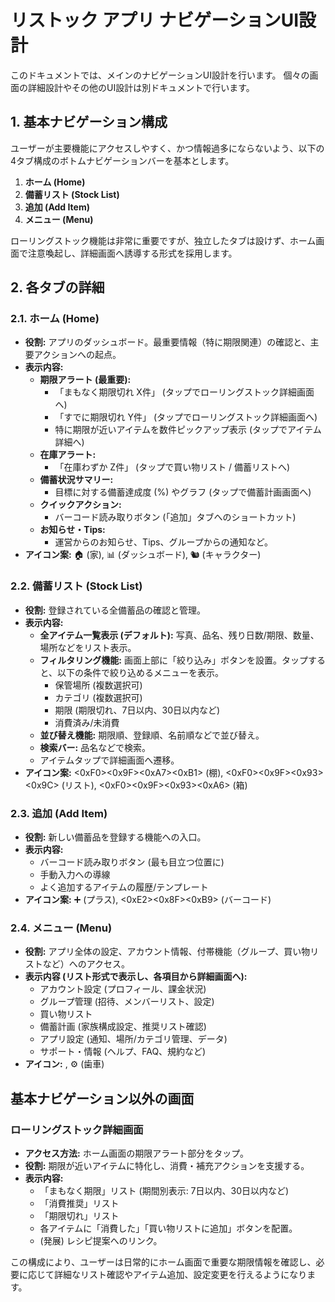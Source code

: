 # リストック アプリ ナビゲーションUI設計

このドキュメントでは、メインのナビゲーションUI設計を行います。
個々の画面の詳細設計やその他のUI設計は別ドキュメントで行います。

## 1. 基本ナビゲーション構成

ユーザーが主要機能にアクセスしやすく、かつ情報過多にならないよう、以下の4タブ構成のボトムナビゲーションバーを基本とします。

1.  **ホーム (Home)**
2.  **備蓄リスト (Stock List)**
3.  **追加 (Add Item)**
4.  **メニュー (Menu)**

ローリングストック機能は非常に重要ですが、独立したタブは設けず、ホーム画面で注意喚起し、詳細画面へ誘導する形式を採用します。

## 2. 各タブの詳細

### 2.1. ホーム (Home)

* **役割:** アプリのダッシュボード。最重要情報（特に期限関連）の確認と、主要アクションへの起点。
* **表示内容:**
    * **期限アラート (最重要):**
        * 「まもなく期限切れ X件」 (タップでローリングストック詳細画面へ)
        * 「すでに期限切れ Y件」 (タップでローリングストック詳細画面へ)
        * 特に期限が近いアイテムを数件ピックアップ表示 (タップでアイテム詳細へ)
    * **在庫アラート:**
        * 「在庫わずか Z件」 (タップで買い物リスト / 備蓄リストへ)
    * **備蓄状況サマリー:**
        * 目標に対する備蓄達成度 (%) やグラフ (タップで備蓄計画画面へ)
    * **クイックアクション:**
        * バーコード読み取りボタン (「追加」タブへのショートカット)
    * **お知らせ・Tips:**
        * 運営からのお知らせ、Tips、グループからの通知など。
* **アイコン案:** 🏠 (家), 📊 (ダッシュボード), 🐿️ (キャラクター)

### 2.2. 備蓄リスト (Stock List)

* **役割:** 登録されている全備蓄品の確認と管理。
* **表示内容:**
    * **全アイテム一覧表示 (デフォルト):** 写真、品名、残り日数/期限、数量、場所などをリスト表示。
    * **フィルタリング機能:** 画面上部に「絞り込み」ボタンを設置。タップすると、以下の条件で絞り込めるメニューを表示。
        * 保管場所 (複数選択可)
        * カテゴリ (複数選択可)
        * 期限 (期限切れ、7日以内、30日以内など)
        * 消費済み/未消費
    * **並び替え機能:** 期限順、登録順、名前順などで並び替え。
    * **検索バー:** 品名などで検索。
    * アイテムタップで詳細画面へ遷移。
* **アイコン案:** <0xF0><0x9F><0xA7><0xB1> (棚), <0xF0><0x9F><0x93><0x9C> (リスト), <0xF0><0x9F><0x93><0xA6> (箱)

### 2.3. 追加 (Add Item)

* **役割:** 新しい備蓄品を登録する機能への入口。
* **表示内容:**
    * バーコード読み取りボタン (最も目立つ位置に)
    * 手動入力への導線
    * よく追加するアイテムの履歴/テンプレート
* **アイコン案:** ➕ (プラス), <0xE2><0x8F><0xB9>️ (バーコード)

### 2.4. メニュー (Menu)

* **役割:** アプリ全体の設定、アカウント情報、付帯機能（グループ、買い物リストなど）へのアクセス。
* **表示内容 (リスト形式で表示し、各項目から詳細画面へ):**
    * アカウント設定 (プロフィール、課金状況)
    * グループ管理 (招待、メンバーリスト、設定)
    * 買い物リスト
    * 備蓄計画 (家族構成設定、推奨リスト確認)
    * アプリ設定 (通知、場所/カテゴリ管理、データ)
    * サポート・情報 (ヘルプ、FAQ、規約など)
* **アイコン:** , ⚙️ (歯車)

## 基本ナビゲーション以外の画面

### ローリングストック詳細画面

* **アクセス方法:** ホーム画面の期限アラート部分をタップ。
* **役割:** 期限が近いアイテムに特化し、消費・補充アクションを支援する。
* **表示内容:**
    * 「まもなく期限」リスト (期間別表示: 7日以内、30日以内など)
    * 「消費推奨」リスト
    * 「期限切れ」リスト
    * 各アイテムに「消費した」「買い物リストに追加」ボタンを配置。
    * (発展) レシピ提案へのリンク。

この構成により、ユーザーは日常的にホーム画面で重要な期限情報を確認し、必要に応じて詳細なリスト確認やアイテム追加、設定変更を行えるようになります。